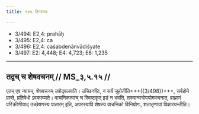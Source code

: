 ```yaml
---
title: १४५ टिप्पणयः

---
```

- 3/494: E2,4: prahāḥ
- 3/495: E2,4: ca
- 3/496: E2,4: caśabdenānvādiśyate
- 3/497: E2: 4,448; E4: 4,723; E6: 1,235

____________________________________________

## तद्वच् च शेषवचनम् // MS_३,५.१५ //

एतम् एव न्यायम्, शेषवचनम् उपोद्बलयति। उच्छिनष्टि, न सर्वं जुहोतीति+++({3/498})+++, सर्वहोमे प्राप्ते, प्रतिषेधो ऽवकल्प्यते। वाचनिकत्वाच् च स्विष्टकृद् इडं न भवति, तस्यान्यत्रोपयोगवचनात्, ब्राह्मणं परिक्रीणीयाद् उच्छेषणस्य पातारम् इति, अपरस्यापि शेषस्य वाचनिको विनियोगः, शतातृणायां विक्षारयन्तीति।
